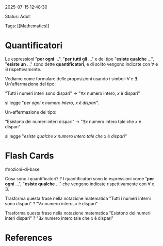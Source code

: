 2025-07-15 12:48:30

Status: Adult

Tags: [[Mathematics]]

# Quantificatori

Le espressioni "**per ogni** …", "**per tutti gli** …" e del tipo "**esiste qualche** …", "**esiste un** …" sono dette **quantificatori**, e di solito vengono indicate con $\forall$ e $\exists$ rispettivamente. 

Vediamo come formulare delle proposizioni usando i simboli $\forall$ e $\exists$. Un'affermazione del tipo:

"Tutti i numeri interi sono dispari" -> "$\forall x$ numero intero, $x$ è dispari"

si legge "*per ogni x numero intero, x è dispari*".

Un-affermazione del tipo:

"Esistono dei numeri interi dispari" -> "$\exists x$ numero intero tale che $x$ è dispari"

si legge "*esiste qualche x numero intero tale che x è dispari*"

# Flash Cards
#nozioni-di-base 

Cosa sono i quantificatori?
?
I quantificatori sono le espressioni come "**per ogni** …", "**esiste qualche** …" che vengono indicate rispettivamente con $\forall$ e $\exists$.
<!--SR:!2025-07-21,2,230-->

Trasforma questa frase nella notazione matematica
"Tutti i numeri interni sono dispari"
?
"$\forall x$ numero intero, $x$ è dispari"
<!--SR:!2025-07-20,3,250-->

Trasforma questa frase nella notazione matematica
"Esistono dei numeri interi dispari"
?
"$\exists x$ numero intero tale che $x$ è dispari"
<!--SR:!2025-07-20,3,250-->
# References